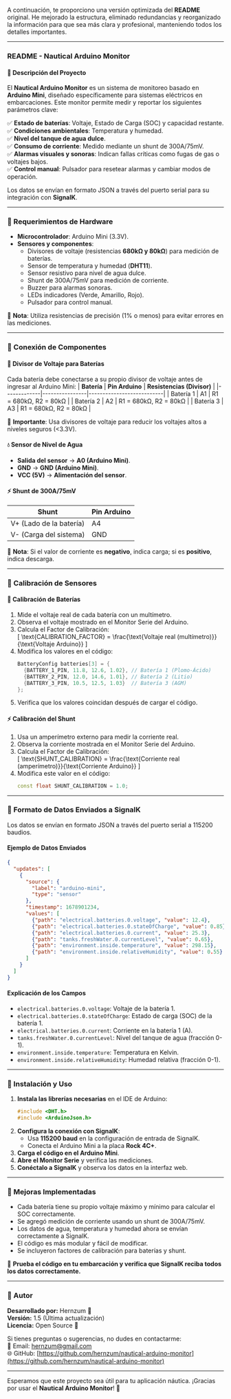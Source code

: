 A continuación, te proporciono una versión optimizada del **README** original. He mejorado la estructura, eliminado redundancias y reorganizado la información para que sea más clara y profesional, manteniendo todos los detalles importantes.

---

### **README - Nautical Arduino Monitor**

#### **📌 Descripción del Proyecto**
El **Nautical Arduino Monitor** es un sistema de monitoreo basado en **Arduino Mini**, diseñado específicamente para sistemas eléctricos en embarcaciones. Este monitor permite medir y reportar los siguientes parámetros clave:

✅ **Estado de baterías**: Voltaje, Estado de Carga (SOC) y capacidad restante.  
✅ **Condiciones ambientales**: Temperatura y humedad.  
✅ **Nivel del tanque de agua dulce**.  
✅ **Consumo de corriente**: Medido mediante un shunt de 300A/75mV.  
✅ **Alarmas visuales y sonoras**: Indican fallas críticas como fugas de gas o voltajes bajos.  
✅ **Control manual**: Pulsador para resetear alarmas y cambiar modos de operación.  

Los datos se envían en formato JSON a través del puerto serial para su integración con **SignalK**.

---

### **📌 Requerimientos de Hardware**
- **Microcontrolador**: Arduino Mini (3.3V).  
- **Sensores y componentes**:  
  - Divisores de voltaje (resistencias **680kΩ y 80kΩ**) para medición de baterías.  
  - Sensor de temperatura y humedad (**DHT11**).  
  - Sensor resistivo para nivel de agua dulce.  
  - Shunt de 300A/75mV para medición de corriente.  
  - Buzzer para alarmas sonoras.  
  - LEDs indicadores (Verde, Amarillo, Rojo).  
  - Pulsador para control manual.  

📌 **Nota**: Utiliza resistencias de precisión (1% o menos) para evitar errores en las mediciones.

---

### **📌 Conexión de Componentes**

#### **🔋 Divisor de Voltaje para Baterías**
Cada batería debe conectarse a su propio divisor de voltaje antes de ingresar al Arduino Mini:
| **Batería** | **Pin Arduino** | **Resistencias (Divisor)** |
|-------------|----------------|---------------------------|
| Batería 1    | A1             | R1 = 680kΩ, R2 = 80kΩ    |
| Batería 2    | A2             | R1 = 680kΩ, R2 = 80kΩ    |
| Batería 3    | A3             | R1 = 680kΩ, R2 = 80kΩ    |

📌 **Importante**: Usa divisores de voltaje para reducir los voltajes altos a niveles seguros (<3.3V).

#### **💧 Sensor de Nivel de Agua**
- **Salida del sensor** → **A0 (Arduino Mini)**.  
- **GND** → **GND (Arduino Mini)**.  
- **VCC (5V)** → **Alimentación del sensor**.

#### **⚡ Shunt de 300A/75mV**
| **Shunt**       | **Pin Arduino** |
|-----------------|----------------|
| V+ (Lado de la batería) | A4            |
| V- (Carga del sistema) | GND           |

📌 **Nota**: Si el valor de corriente es **negativo**, indica carga; si es **positivo**, indica descarga.

---

### **📌 Calibración de Sensores**

#### **🔋 Calibración de Baterías**
1. Mide el voltaje real de cada batería con un multímetro.  
2. Observa el voltaje mostrado en el Monitor Serie del Arduino.  
3. Calcula el Factor de Calibración:  
   \[
   \text{CALIBRATION_FACTOR} = \frac{\text{Voltaje real (multímetro)}}{\text{Voltaje Arduino}}
   \]
4. Modifica los valores en el código:  
   ```cpp
   BatteryConfig batteries[3] = {
     {BATTERY_1_PIN, 11.8, 12.6, 1.02}, // Batería 1 (Plomo-Ácido)
     {BATTERY_2_PIN, 12.0, 14.6, 1.01}, // Batería 2 (Litio)
     {BATTERY_3_PIN, 10.5, 12.5, 1.03}  // Batería 3 (AGM)
   };
   ```
5. Verifica que los valores coincidan después de cargar el código.

#### **⚡ Calibración del Shunt**
1. Usa un amperímetro externo para medir la corriente real.  
2. Observa la corriente mostrada en el Monitor Serie del Arduino.  
3. Calcula el Factor de Calibración:  
   \[
   \text{SHUNT_CALIBRATION} = \frac{\text{Corriente real (amperímetro)}}{\text{Corriente Arduino}}
   \]
4. Modifica este valor en el código:  
   ```cpp
   const float SHUNT_CALIBRATION = 1.0;
   ```

---

### **📌 Formato de Datos Enviados a SignalK**
Los datos se envían en formato JSON a través del puerto serial a 115200 baudios.

#### **Ejemplo de Datos Enviados**
```json
{
  "updates": [
    {
      "source": {
        "label": "arduino-mini",
        "type": "sensor"
      },
      "timestamp": 1678901234,
      "values": [
        {"path": "electrical.batteries.0.voltage", "value": 12.4},
        {"path": "electrical.batteries.0.stateOfCharge", "value": 0.85},
        {"path": "electrical.batteries.0.current", "value": 25.3},
        {"path": "tanks.freshWater.0.currentLevel", "value": 0.65},
        {"path": "environment.inside.temperature", "value": 298.15},
        {"path": "environment.inside.relativeHumidity", "value": 0.55}
      ]
    }
  ]
}
```

#### **Explicación de los Campos**
- `electrical.batteries.0.voltage`: Voltaje de la batería 1.  
- `electrical.batteries.0.stateOfCharge`: Estado de carga (SOC) de la batería 1.  
- `electrical.batteries.0.current`: Corriente en la batería 1 (A).  
- `tanks.freshWater.0.currentLevel`: Nivel del tanque de agua (fracción 0-1).  
- `environment.inside.temperature`: Temperatura en Kelvin.  
- `environment.inside.relativeHumidity`: Humedad relativa (fracción 0-1).

---

### **📌 Instalación y Uso**
1. **Instala las librerías necesarias** en el IDE de Arduino:  
   ```cpp
   #include <DHT.h>
   #include <ArduinoJson.h>
   ```
2. **Configura la conexión con SignalK**:  
   - Usa **115200 baud** en la configuración de entrada de SignalK.  
   - Conecta el Arduino Mini a la placa **Rock 4C+**.  
3. **Carga el código en el Arduino Mini**.  
4. **Abre el Monitor Serie** y verifica las mediciones.  
5. **Conéctalo a SignalK** y observa los datos en la interfaz web.

---

### **📌 Mejoras Implementadas**
- Cada batería tiene su propio voltaje máximo y mínimo para calcular el SOC correctamente.  
- Se agregó medición de corriente usando un shunt de 300A/75mV.  
- Los datos de agua, temperatura y humedad ahora se envían correctamente a SignalK.  
- El código es más modular y fácil de modificar.  
- Se incluyeron factores de calibración para baterías y shunt.

📌 **Prueba el código en tu embarcación y verifica que SignalK reciba todos los datos correctamente.**

---

### **📌 Autor**
**Desarrollado por:** Hernzum 🚢  
**Versión:** 1.5 (Última actualización)  
**Licencia:** Open Source 🚀  

Si tienes preguntas o sugerencias, no dudes en contactarme:  
📧 Email: [hernzum@gmail.com](mailto:hernzum@gmail.com)  
🌐 GitHub: [https://github.com/hernzum/nautical-arduino-monitor](https://github.com/hernzum/nautical-arduino-monitor)

--- 

Esperamos que este proyecto sea útil para tu aplicación náutica. ¡Gracias por usar el **Nautical Arduino Monitor**! 🚤
